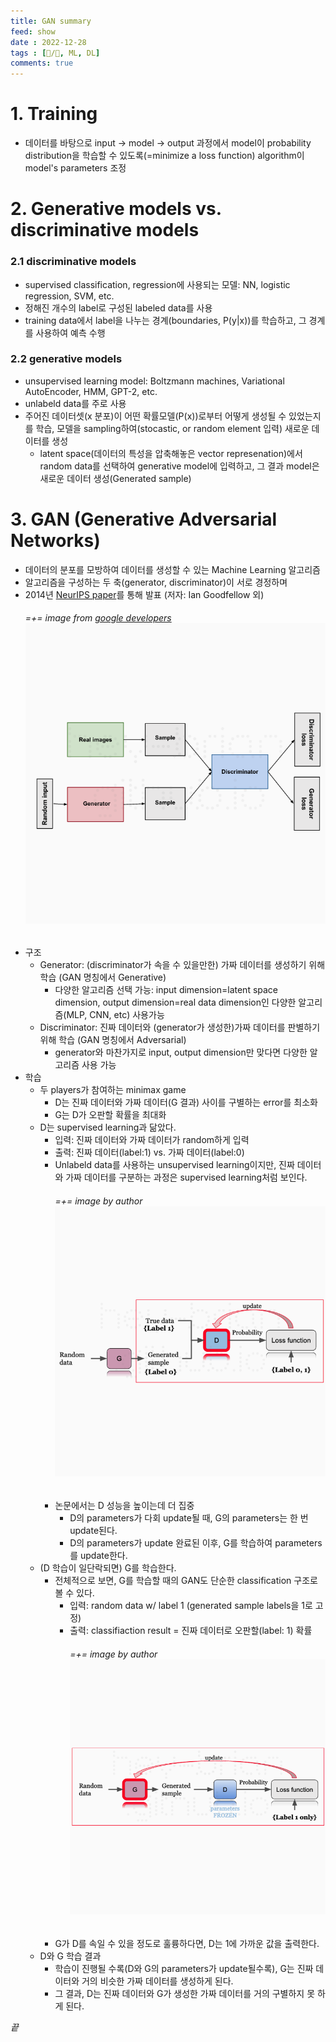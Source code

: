 ```yaml
---
title: GAN summary
feed: show
date : 2022-12-28
tags : [📝️/🌲️, ML, DL]
comments: true
---
```


# 1. Training
- 데이터를 바탕으로 input -> model -> output 과정에서 model이 probability distribution을 학습할 수 있도록(=minimize a loss function) algorithm이 model's parameters 조정

# 2. Generative models vs. discriminative models
### 2.1 discriminative models
- supervised classification, regression에 사용되는 모델: NN, logistic regression, SVM, etc.
- 정해진 개수의 label로 구성된 labeled data를 사용
- training data에서 label을 나누는 경계(boundaries, P(y\|x))를 학습하고, 그 경계를 사용하여 예측 수행

### 2.2 generative models
- unsupervised learning model: Boltzmann machines, Variational AutoEncoder, HMM, GPT-2, etc.
- unlabeld data를 주로 사용
- 주어진 데이터셋(x 분포)이 어떤 확률모델(P(x))로부터 어떻게 생성될 수 있었는지를 학습, 모델을 sampling하여(stocastic, or random element 입력) 새로운 데이터를 생성
	+ latent space(데이터의 특성을 압축해놓은 vector represenation)에서 random data를 선택하여 generative model에 입력하고, 그 결과 model은 새로운 데이터 생성(Generated sample)

# 3. GAN (Generative Adversarial Networks)
- 데이터의 분포를 모방하여 데이터를 생성할 수 있는 Machine Learning 알고리즘
- 알고리즘을 구성하는 두 축(generator, discriminator)이 서로 경정하며 
- 2014년 [NeurIPS paper](https://papers.nips.cc/paper/5423-generative-adversarial-nets.pdf)를 통해 발표 (저자: Ian Goodfellow 외)
  ###### \=\+\= image from [google developers](https://developers.google.com/machine-learning/gan/gan_structure)![](/attachments/Screenshot_2022-12-29_at_81037_AM_watermarked.png)
- 구조
	+ Generator: (discriminator가 속을 수 있을만한) 가짜 데이터를 생성하기 위해 학습 (GAN 명칭에서 Generative)
		* 다양한 알고리즘 선택 가능: input dimension=latent space dimension, output dimension=real data dimension인 다양한 알고리즘(MLP, CNN, etc) 사용가능
	+ Discriminator: 진짜 데이터와 (generator가 생성한)가짜 데이터를 판별하기 위해 학습 (GAN 명칭에서 Adversarial)
		* generator와 마찬가지로 input, output dimension만 맞다면 다양한 알고리즘 사용 가능
- 학습
	+ 두 players가 참여하는 minimax game
		* D는 진짜 데이터와 가짜 데이터(G 결과) 사이를 구별하는 error를 최소화
		* G는 D가 오판할 확률을 최대화
	+ D는 supervised learning과 닮았다.
		* 입력: 진짜 데이터와 가짜 데이터가 random하게 입력
		* 출력: 진짜 데이터(label:1) vs. 가짜 데이터(label:0)
		* Unlabeld data를 사용하는 unsupervised learning이지만, 진짜 데이터와 가짜 데이터를 구분하는 과정은 supervised learning처럼 보인다.
		  ###### \=\+\= image by author ![](/attachments/Screenshot_2022-12-29_at_80330_AM_watermarked.png)
		* 논문에서는 D 성능을 높이는데 더 집중
			- D의 parameters가 다회 update될 때, G의 parameters는 한 번 update된다.
			- D의 parameters가 update 완료된 이후, G를 학습하여 parameters를 update한다.
	+ (D 학습이 일단락되면) G를 학습한다. 
		* 전체적으로 보면, G를 학습할 때의 GAN도 단순한 classification 구조로 볼 수 있다.
			- 입력: random data w/ label 1 (generated sample labels을 1로 고정) 
			- 출력: classifiaction result = 진짜 데이터로 오판할(label: 1) 확률
			  ###### \=\+\= image by author![](/attachments/Screenshot_2022-12-29_at_80338_AM_watermarked.png)
		* G가 D를 속일 수 있을 정도로 훌륭하다면, D는 1에 가까운 값을 출력한다.
	+ D와 G 학습 결과
		* 학습이 진행될 수록(D와 G의 parameters가 update될수록), G는 진짜 데이터와 거의 비슷한 가짜 데이터를 생성하게 된다.
		* 그 결과, D는 진짜 데이터와 G가 생성한 가짜 데이터를 거의 구별하지 못 하게 된다.


_끝_
